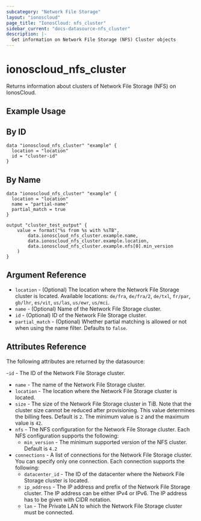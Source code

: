 ```yaml
---
subcategory: "Network File Storage"
layout: "ionoscloud"
page_title: "IonosCloud: nfs_cluster"
sidebar_current: "docs-datasource-nfs_cluster"
description: |-
  Get information on Network File Storage (NFS) Cluster objects
---
```


# ionoscloud_nfs_cluster

Returns information about clusters of Network File Storage (NFS) on IonosCloud.

## Example Usage

## By ID
```hcl
data "ionoscloud_nfs_cluster" "example" {
  location = "location"
  id = "cluster-id"
}
```

## By Name
```hcl
data "ionoscloud_nfs_cluster" "example" {
  location = "location"
  name = "partial-name"
  partial_match = true
}

output "cluster_test_output" {
    value = format("%s from %s with %sTB",
        data.ionoscloud_nfs_cluster.example.name,
        data.ionoscloud_nfs_cluster.example.location,
        data.ionoscloud_nfs_cluster.example.nfs[0].min_version
    )
}
```

## Argument Reference

* `location` - (Optional) The location where the Network File Storage cluster is located. Available locations: `de/fra`, `de/fra/2`, `de/txl`, `fr/par`, `gb/lhr`, `es/vit`, `us/las`, `us/ewr`, `us/mci`.
* `name` - (Optional) Name of the Network File Storage cluster.
* `id` - (Optional) ID of the Network File Storage cluster.
* `partial_match` - (Optional) Whether partial matching is allowed or not when using the name filter. Defaults to `false`.

## Attributes Reference

The following attributes are returned by the datasource:

-`id` - The ID of the Network File Storage cluster.
- `name` - The name of the Network File Storage cluster.
- `location` - The location where the Network File Storage cluster is located.
- `size` - The size of the Network File Storage cluster in TiB. Note that the cluster size cannot be reduced after provisioning. This value determines the billing fees. Default is `2`. The minimum value is `2` and the maximum value is `42`.
- `nfs` - The NFS configuration for the Network File Storage cluster. Each NFS configuration supports the following:
    - `min_version` - The minimum supported version of the NFS cluster. Default is `4.2`
- `connections` - A list of connections for the Network File Storage cluster. You can specify only one connection. Each connection supports the following:
    - `datacenter_id` - The ID of the datacenter where the Network File Storage cluster is located.
    - `ip_address` - The IP address and prefix of the Network File Storage cluster. The IP address can be either IPv4 or IPv6. The IP address has to be given with CIDR notation.
    - `lan` - The Private LAN to which the Network File Storage cluster must be connected.
